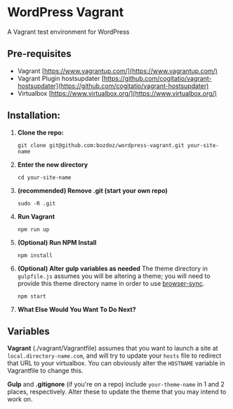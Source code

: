 # WordPress Vagrant

A Vagrant test environment for WordPress

## Pre-requisites

- Vagrant [https://www.vagrantup.com/](https://www.vagrantup.com/)
- Vagrant Plugin hostsupdater [https://github.com/cogitatio/vagrant-hostsupdater](https://github.com/cogitatio/vagrant-hostsupdater)
- Virtualbox [https://www.virtualbox.org/](https://www.virtualbox.org/)

## Installation:

1. **Clone the repo:**
    ```shell
    git clone git@github.com:bozdoz/wordpress-vagrant.git your-site-name
    ```
2. **Enter the new directory**
    ```shell
    cd your-site-name
    ```
3. **(recommended) Remove .git (start your own repo)**
    ```shell
    sudo -R .git
    ```
4. **Run Vagrant**
    ```
    npm run up
    ```
5. **(Optional) Run NPM Install**
    ```shell
    npm install
    ```
6. **(Optional) Alter gulp variables as needed**
    The theme directory in `gulpfile.js` assumes you will be altering a theme; you will need to provide this theme directory name in order to use [browser-sync](https://www.browsersync.io/).
    ```shell
    npm start
    ```
7. **What Else Would You Want To Do Next?**

## Variables
**Vagrant** (./vagrant/Vagrantfile) assumes that you want to launch a site at `local.directory-name.com`, and will try to update your `hosts` file to redirect that URL to your virtualbox.  You can obviously alter the `HOSTNAME` variable in Vagrantfile to change this.

**Gulp** and **.gitignore** (if you're on a repo) include `your-theme-name` in 1 and 2 places, respectively.  Alter these to update the theme that you may intend to work on. 